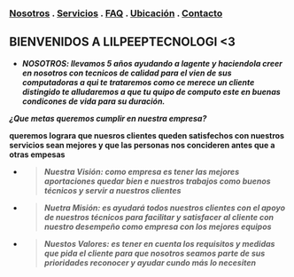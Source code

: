 ### [Nosotros](./nosotros.md) . [Servicios](./servicios.md) . [FAQ](FAQ.md) . [Ubicación](ubicacion.md) . [Contacto](./contacto.md)

## BIENVENIDOS A LILPEEPTECNOLOGI <3

+ **_NOSOTROS: llevamos 5 años ayudando a lagente y haciendola creer en nosotros con tecnicos de calidad para el vien de sus computadoras a qui te trataremos como ce merece un cliente distingido  te alludaremos a que tu quipo de computo este en buenas condicones de vida para su duración._**

**_¿Que metas queremos cumplir en nuestra empresa?_**

**queremos lograra  que nuesros clientes queden satisfechos con nuestros servicios sean mejores y que las personas nos concideren antes que a otras empesas**


+ > **_Nuestra Visión:  como empresa es tener las mejores aportaciones quedar bien e nuestros trabajos como buenos técnicos y servir a nuestros clientes_**

+ >**_Nuetra Misión: es ayudará todos  nuestros clientes  con el apoyo de nuestros técnicos para facilitar y satisfacer al cliente con nuestro desempeño  como empresa con los mejores equipos_**

+ >**_Nuestos Valores: es tener en cuenta  los requisitos y medidas que pida el cliente para  que nosotros seamos parte de sus prioridades reconocer y ayudar cundo más lo necesiten_**
